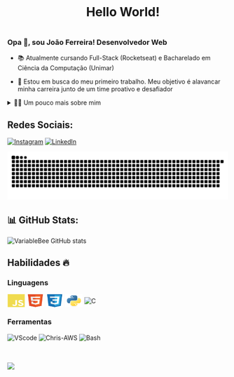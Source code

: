 <div id="user-content-toc">
  <ul align="center">
    <summary><h1 style="display: inline-block">Hello World!</h1></summary>
</div>

<p>
  <h3>Opa 👋, sou João Ferreira! Desenvolvedor Web</h3>

  - 📚 Atualmente cursando Full-Stack (Rocketseat) e Bacharelado em Ciência da Computação (Unimar)

  - 🔭 Estou em busca do meu primeiro trabalho. Meu objetivo é alavancar minha carreira junto de um time proativo e desafiador
</p>

<details>
  <summary>👨‍💻 Um pouco mais sobre mim</summary>

  - 💬 Eu tenho 18 anos, no momento morando em Marília-SP. Possuo experiência como Freelancer Frontend e minha especialidade inclui Javascript, HTML e CSS.
  - ⚡ Gosto de viagens, música, esportes, cinema e gastronomia. Me considero participativo, crítico e bem humorado, por isso, trabalhar em grupo pra mim é sempre bacana.
</details>

## Redes Sociais:
[![Instagram](https://img.shields.io/badge/Instagram-E4405F?style=for-the-badge&logo=instagram&logoColor=white)](https://www.instagram.com/pedrotitu/)
[![LinkedIn](https://img.shields.io/badge/LinkedIn-0077B5?style=for-the-badge&logo=linkedin&logoColor=white)](https://www.linkedin.com/in/joaoferreira26/)

    
<div align="center">
  
  ![Snake animation](https://github.com/lcoalves/lcoalves/blob/master/github-contribution-grid-snake.svg)
</div>




## 📊 GitHub Stats:

![VariableBee GitHub stats](https://github-readme-stats.vercel.app/api?username=variablebee&show_icons=true&theme=gotham)

## Habilidades 🔥

  <div style="flex-basis: 48%;">
    <h3>Linguagens</h3>
    <img align="center" alt="Js" height="30" width="40" src="https://raw.githubusercontent.com/devicons/devicon/master/icons/javascript/javascript-plain.svg">
    <img align="center" alt="HTML" height="30" width="40" src="https://raw.githubusercontent.com/devicons/devicon/master/icons/html5/html5-original.svg">
    <img align="center" alt="CSS" height="30" width="40" src="https://raw.githubusercontent.com/devicons/devicon/master/icons/css3/css3-original.svg">
    <img align="center" alt="Python" height="30" width="40" src="https://raw.githubusercontent.com/devicons/devicon/master/icons/python/python-original.svg">
    <img align="center" alt="C" height="30" width="40" src="https://cdn.jsdelivr.net/gh/devicons/devicon/icons/c/c-original.svg">
  </div>

  <div style="flex-basis: 48%;">
    <h3>Ferramentas</h3>
    <img align="center" alt="VScode" height="30" width="40" src="https://cdn.jsdelivr.net/gh/devicons/devicon/icons/vscode/vscode-original.svg">
    <img align="center" alt="Chris-AWS" height="30" width="40" src="https://cdn.jsdelivr.net/gh/devicons/devicon/icons/git/git-original.svg">
    <img align="center" alt="Bash" height="30" width="40" src="https://cdn.jsdelivr.net/gh/devicons/devicon/icons/bash/bash-original.svg">
  </div>

  <br>
  <br>
  
  [![](https://visitcount.itsvg.in/api?id=pedrotitud&icon=0&color=0)](https://visitcount.itsvg.in)


